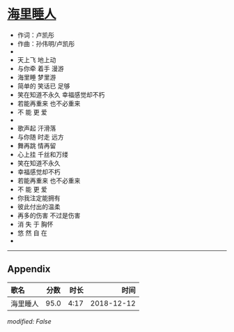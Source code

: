 # [海里睡人](https://music.163.com/song?id=1323301909)

* 作词：卢凯彤
* 作曲：孙伟明/卢凯彤
* 
* 天上飞   地上动
* 与你牵  着手   漫游
* 海里睡   梦里游
* 简单的  笑话已  足够
* 笑在知道不永久 幸福感觉却不朽
* 若能再重来   也不必重来
* 不 能 更 爱
* 
* 歌声起  汗滑落
* 与你随  时走  远方
* 舞再跳  情再留
* 心上挂  千丝和万缕
* 笑在知道不永久
* 幸福感觉却不朽
* 若能再重来   也不必重来
* 不 能  更 爱
* 你我注定能拥有
* 彼此付出的温柔
* 再多的伤害   不过是伤害
* 消 失  于 胸怀
* 悠 然 自 在
* 


---

## Appendix

|歌名|分数|时长|时间|
|:---|:---:|---:|---:|
|海里睡人|95.0|4:17|2018-12-12

*modified: False*
